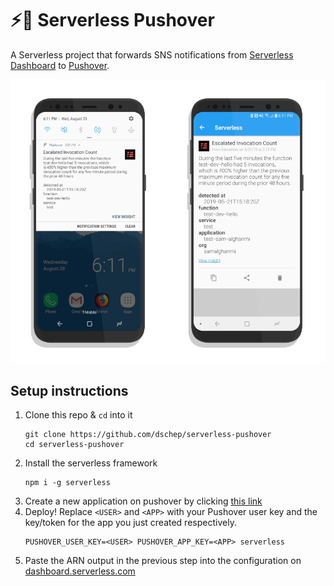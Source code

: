 # ⚡📲 Serverless Pushover

A Serverless project that forwards SNS notifications from
[Serverless Dashboard](https://dashboard.serverless.com)
to [Pushover](https://pushover.net).

![Screenshots of a push notification and detail in Pushover](./screenshots.png)


## Setup instructions
1. Clone this repo & `cd` into it
   ```shell
   git clone https://github.com/dschep/serverless-pushover
   cd serverless-pushover
   ```
1. Install the serverless framework
   ```shell
   npm i -g serverless
   ```
1. Create a new application on pushover by clicking [this link](https://pushover.net/apps/build)
1. Deploy! Replace `<USER>` and `<APP>` with your Pushover user key and the
   key/token for the app you just created respectively.
   ```shell
   PUSHOVER_USER_KEY=<USER> PUSHOVER_APP_KEY=<APP> serverless
   ```
1. Paste the ARN output in the previous step into the
   configuration on [dashboard.serverless.com](https://dashboard.serverless.com)
